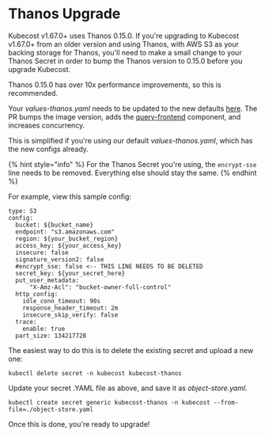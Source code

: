 Thanos Upgrade
==============

Kubecost v1.67.0+ uses Thanos 0.15.0. If you're upgrading to Kubecost v1.67.0+ from an older version and using Thanos, with AWS S3 as your backing storage for Thanos, you'll need to make a small change to your Thanos Secret in order to bump the Thanos version to 0.15.0 before you upgrade Kubecost.

Thanos 0.15.0 has over 10x performance improvements, so this is recommended.

Your _values-thanos.yaml_ needs to be updated to the new defaults [here](https://github.com/kubecost/cost-analyzer-helm-chart/commit/752b584a520f2ff089517341ab2eca2664980dab#diff-b5f07a55b9483e6b0fc339c7a03fa08b).
The PR bumps the image version, adds the [query-frontend](https://thanos.io/tip/components/query-frontend.md/) component, and increases concurrency.

This is simplified if you're using our default _values-thanos.yaml_, which has the new configs already.

{% hint style="info" %}
For the Thanos Secret you're using, the `encrypt-sse` line needs to be removed. Everything else should stay the same.
{% endhint %}

For example, view this sample config:

```
type: S3
config:
  bucket: ${bucket_name}
  endpoint: "s3.amazonaws.com"
  region: ${your_bucket_region}
  access_key: ${your_access_key}
  insecure: false
  signature_version2: false
  #encrypt_sse: false <-- THIS LINE NEEDS TO BE DELETED
  secret_key: ${your_secret_here}
  put_user_metadata:
      "X-Amz-Acl": "bucket-owner-full-control"
  http_config:
    idle_conn_timeout: 90s
    response_header_timeout: 2m
    insecure_skip_verify: false
  trace:
    enable: true
  part_size: 134217728
```

The easiest way to do this is to delete the existing secret and upload a new one:

`kubectl delete secret -n kubecost kubecost-thanos`

Update your secret .YAML file as above, and save it as _object-store.yaml_.

`kubectl create secret generic kubecost-thanos -n kubecost --from-file=./object-store.yaml`

Once this is done, you're ready to upgrade!
